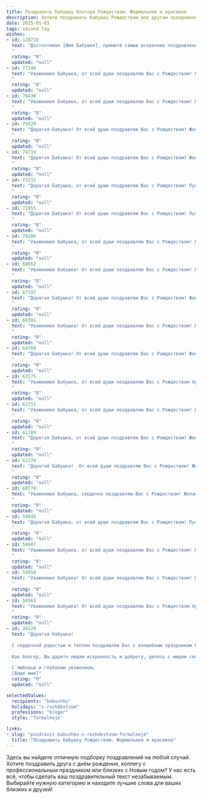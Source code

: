 ```yaml
---
title: Поздравить бабушку блогера Рождеством. Формальное и красивое
description: Хотите поздравить бабушку Рождеством или другим праздником? Наш ИИ создаст незабываемое поздравление, а вы обязательно выделитесь среди других.  
date: 2025-01-03
tags: second tag
wishes:
- id: 128710
  text: "Досточтимая [Имя Бабушки], примите самые искренние поздравления с Рождеством Христовым! Желаю Вам крепкого здоровья, душевного тепла и мирного неба над головой. Пусть этот светлый праздник наполнит Вашу жизнь радостью, уютом и благополучием.  Пусть Ваш блогерский талант продолжает радовать множество людей, а творчество приносит Вам вдохновение и удовлетворение. С Рождеством!
  "
  rating: "0"
  updated: "null"
- id: 77246
  text: "Уважаемая Бабушка, от всей души поздравляю Вас с Рождеством! Желаю Вам крепкого здоровья, душевного тепла и семейного благополучия. Пусть этот светлый праздник принесет в Ваш дом радость, мир и любовь.
  "
  rating: "0"
  updated: "null"
- id: 76430
  text: "Уважаемая Бабушка, от всей души поздравляю Вас с Рождеством! Желаю Вам крепкого здоровья, душевного тепла и семейного благополучия. Пусть этот светлый праздник принесет в Ваш дом мир, радость и любовь.
  "
  rating: "0"
  updated: "null"
- id: 76429
  text: "Дорогая Бабушка! От всей души поздравляю Вас с Рождеством! Желаю Вам крепкого здоровья, душевного тепла, семейного счастья и вдохновения в Вашей блогерской деятельности. Пусть этот светлый праздник принесет в Вашу жизнь только радость и благополучие!
  "
  rating: "0"
  updated: "null"
- id: 74719
  text: "Дорогая Бабушка! От всей души поздравляю Вас с Рождеством! Желаю Вам в этот светлый праздник мира, добра, любви и семейного тепла. Пусть Вас окружает забота близких, а сердце наполняется радостью и светлыми надеждами. Пусть творческий огонь, который горит в Вашем блоге, всегда освещает Ваш путь!
  "
  rating: "0"
  updated: "null"
- id: 73232
  text: "Дорогая Бабушка, от всей души поздравляю Вас с Рождеством! Пусть этот светлый праздник наполнит Ваш дом радостью, теплом и любовью близких. Желаю Вам крепкого здоровья,  неиссякаемой энергии и ярких впечатлений!
  "
  rating: "0"
  updated: "null"
- id: 71955
  text: "Дорогая Бабушка! От всей души поздравляю Вас с Рождеством! Пусть этот светлый праздник принесет Вам мир, радость и тепло семейного очага. Желаю Вам крепкого здоровья, благополучия и творческих успехов в Вашем блоге. Пусть каждый новый день будет полон вдохновения и интересных событий!
  "
  rating: "0"
  updated: "null"
- id: 70286
  text: "Уважаемая Бабушка, от всей души поздравляю Вас с Рождеством! Желаю Вам в этот светлый праздник крепкого здоровья, душевного тепла, семейного уюта и вдохновения для новых блогерских свершений!
  "
  rating: "0"
  updated: "null"
- id: 68662
  text: "Уважаемая Бабушка! От всей души поздравляю Вас с Рождеством! Желаю Вам крепкого здоровья, душевного тепла и благополучия в Новом году. Пусть Ваш блог процветает, а ваши читатели всегда остаются верными и благодарными.
  "
  rating: "0"
  updated: "null"
- id: 67197
  text: "Дорогая Бабушка! От всей души поздравляю Вас с Рождеством! Желаю Вам в этот светлый праздник крепкого здоровья, душевного тепла, радости и благополучия. Пусть этот день принесет Вам много улыбок и приятных моментов.
  "
  rating: "0"
  updated: "null"
- id: 66391
  text: "Уважаемая Бабушка! От всей души поздравляю Вас с Рождеством! Желаю Вам крепкого здоровья, душевного спокойствия и бесконечного вдохновения для Вашего блога! Пусть в Вашей жизни будет больше радостных моментов, а Ваши идеи всегда находят отклик у аудитории. С Рождеством!
  "
  rating: "0"
  updated: "null"
- id: 64768
  text: "Дорогая Бабушка! От всей души поздравляю Вас с Рождеством! Желаю Вам крепкого здоровья, душевного тепла, семейного благополучия и вдохновения в Вашем творчестве. Пусть  новый год принесет  Вам много радости, улыбок и новых интересных идей для Вашего блога.
  "
  rating: "0"
  updated: "null"
- id: 63175
  text: "Уважаемая Бабушка, от всей души поздравляю Вас с Рождеством Христовым! Желаю Вам крепкого здоровья, душевного тепла, мира и благополучия в Вашем доме. Пусть Рождественская звезда освещает Ваш путь и приносит в Вашу жизнь радость и свет.
  "
  rating: "0"
  updated: "null"
- id: 62251
  text: "Уважаемая Бабушка, от всей души поздравляю Вас с Рождеством! Желаю Вам в этот светлый праздник душевного тепла, крепкого здоровья, благополучия и радости! Пусть в Вашем доме всегда царит мир и любовь, а каждый день будет наполнен приятными моментами.  Пусть Ваш блогерский талант приносит Вам вдохновение и признание, а Ваши читатели всегда найдут в Ваших текстах мудрость и доброту. С Рождеством!
  "
  rating: "0"
  updated: "null"
- id: 61789
  text: "Дорогая Бабушка, от всей души поздравляю Вас с Рождеством! Желаю Вам крепкого здоровья, душевного тепла и радости в этот светлый праздник. Пусть в Вашей жизни всегда царит благополучие, а каждый день приносит новые добрые вести.  С Рождеством!
  "
  rating: "0"
  updated: "null"
- id: 61278
  text: "Дорогой Бабушке!  От всей души поздравляю Вас с Рождеством! Желаю Вам крепкого здоровья, душевного тепла,  мирных и счастливых праздничных дней! Пусть Рождество принесет Вам радость, любовь и благополучие!
  "
  rating: "0"
  updated: "null"
- id: 60770
  text: "Уважаемая Бабушка, сердечно поздравляю Вас с Рождеством! Желаю Вам крепкого здоровья, душевного тепла и света в эти праздничные дни. Пусть ваш блогерский путь будет наполнен вдохновением, а ваши зрители - благодарными сердцами. Счастливого Рождества!
  "
  rating: "0"
  updated: "null"
- id: 59845
  text: "Дорогая Бабушка, от всей души поздравляю Вас с Рождеством! Пусть этот светлый праздник принесет в Вашу жизнь мир, радость и благополучие. Пусть все мечты сбываются, а здоровье будет крепким. Желаю Вам творческих успехов в Вашей блогерской деятельности и много вдохновения. Счастливого Рождества!
  "
  rating: "0"
  updated: "null"
- id: 59607
  text: "Уважаемая Бабушка, от всей души поздравляю Вас с Рождеством! Желаю Вам крепкого здоровья, мира и радости в душе, а также вдохновения и процветания в Вашем блоге. Пусть этот светлый праздник принесет Вам только приятные моменты и новые творческие идеи!
  "
  rating: "0"
  updated: "null"
- id: 59058
  text: "Уважаемая Бабушка! От всей души поздравляю Вас с Рождеством! Пусть этот светлый праздник принесет Вам мир, радость, любовь и благополучие. Желаю Вам крепкого здоровья, бодрости духа и неиссякаемого вдохновения в Вашем творчестве!
  "
  rating: "0"
  updated: "null"
- id: 58563
  text: "Уважаемая Бабушка! От всей души поздравляю Вас с Рождеством Христовым! Желаю Вам крепкого здоровья, душевного благополучия и  радости в праздничные дни. Пусть этот светлый праздник принесет в Вашу жизнь мир, любовь и надежду.
  "
  rating: "0"
  updated: "null"
- id: 38120
  text: "Дорогая бабушка!
  
  С сердечной радостью и теплом поздравляю Вас с волшебным праздником Рождества! В этот светлый день желаю Вам здоровья, счастья и благополучия. Пусть в Вашем доме всегда царят уют и гармония, а каждый новый день приносит радость и вдохновение.
  
  Как блогер, Вы дарите людям искренность и доброту, делясь с миром своими мыслями и переживаниями. Пусть Ваши слова продолжают находить отклик в сердцах, а творчество приносит радость не только Вам, но и всем вашим читателям.
  
  С любовью и глубоким уважением,
  [Ваше имя]"
  rating: "0"
  updated: "null"

selectedValues:
  recipients: "babushku"
  holidays: "s-rozhdestvom"
  professions: "bloger"
  style: "formalnoje"

links:
- slug: "pozdravit-babushku-s-rozhdestvom-formalnoje"
  title: "Поздравить бабушку Рождеством. Формальное и красивое"
---
```


Здесь вы найдете отличную подборку поздравлений на любой случай.
Хотите поздравить друга с днём рождения, коллегу с профессиональным праздником или близких с Новым годом? У нас есть всё, чтобы сделать ваш поздравительный текст незабываемым. Выбирайте нужную категорию и находите лучшие слова для ваших близких и друзей!
